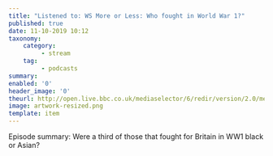 ```yaml
---
title: "Listened to: WS More or Less: Who fought in World War 1?"
published: true
date: 11-10-2019 10:12
taxonomy:
    category:
         - stream
    tag:
         - podcasts
summary:
enabled: '0'
header_image: '0'
theurl: http://open.live.bbc.co.uk/mediaselector/6/redir/version/2.0/mediaset/audio-nondrm-download/proto/http/vpid/p07ppswz.mp3
image: artwork-resized.png
template: item
---
```

 
Episode summary: Were a third of those that fought for Britain in WW1 black or Asian?
